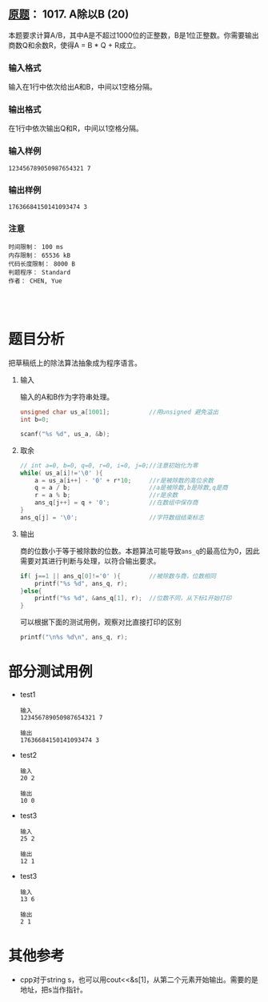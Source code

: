 ##	[原题](https://www.patest.cn/contests/pat-b-practise/1017)： 1017. A除以B (20)

本题要求计算A/B，其中A是不超过1000位的正整数，B是1位正整数。你需要输出商数Q和余数R，使得A = B * Q + R成立。

###	输入格式

输入在1行中依次给出A和B，中间以1空格分隔。

###	输出格式

在1行中依次输出Q和R，中间以1空格分隔。

###	输入样例

	123456789050987654321 7

###	输出样例

	17636684150141093474 3

###	注意

	时间限制： 100 ms
	内存限制： 65536 kB
	代码长度限制： 8000 B
	判题程序： Standard
	作者： CHEN, Yue

<br/><br/>

#	题目分析

把草稿纸上的除法算法抽象成为程序语言。

1.	输入
	
	输入的A和B作为字符串处理。

	```c
	unsigned char us_a[1001];			//用unsigned 避免溢出
	int b=0;

	scanf("%s %d", us_a, &b);
	```

1.	取余

	```c
	// int a=0, b=0, q=0, r=0, i=0, j=0;//注意初始化为零
	while( us_a[i]!='\0' ){
		a = us_a[i++] - '0' + r*10;		//r是被除数的高位余数
		q = a / b;						//a是被除数,b是除数,q是商
		r = a % b;						//r是余数
		ans_q[j++] = q + '0';			//在数组中保存商
	}
	ans_q[j] = '\0';					//字符数组结束标志
	```

3.	输出

	商的位数小于等于被除数的位数。本题算法可能导致`ans_q`的最高位为0，因此需要对其进行判断与处理，以符合输出要求。

	```c	
	if( j==1 || ans_q[0]!='0' ){		//被除数与商，位数相同
		printf("%s %d", ans_q, r);
	}else{
		printf("%s %d", &ans_q[1], r);	//位数不同，从下标1开始打印
	}
	```

	可以根据下面的测试用例，观察对比直接打印的区别

	```c
	printf("\n%s %d\n", ans_q, r);
	```

#	部分测试用例

*	test1

		输入
		123456789050987654321 7

		输出
		17636684150141093474 3

*	test2

		输入
		20 2

		输出
		10 0

*	test3

		输入
		25 2

		输出
		12 1

*	test3

		输入
		13 6

		输出	
		2 1

#	其他参考

*	cpp对于string s，也可以用cout<<&s[1]，从第二个元素开始输出。需要的是地址，把s当作指针。
